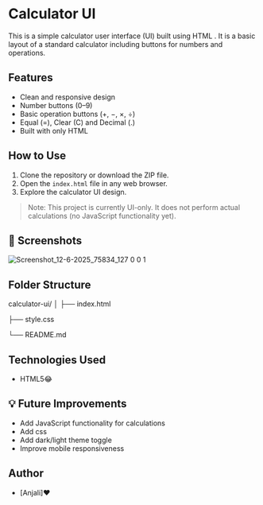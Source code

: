 # Calculator UI

This is a simple calculator user interface (UI) built using HTML . It is a basic layout of a standard calculator including buttons for numbers and operations.


##  Features

- Clean and responsive design
- Number buttons (0–9)
- Basic operation buttons (+, −, ×, ÷)
- Equal (=), Clear (C) and Decimal (.)
- Built with only HTML 



##  How to Use

1. Clone the repository or download the ZIP file.
2. Open the `index.html` file in any web browser.
3. Explore the calculator UI design.


> Note: This project is currently UI-only. It does not perform actual calculations (no JavaScript functionality yet).

## 📸 Screenshots


![Screenshot_12-6-2025_75834_127 0 0 1](https://github.com/user-attachments/assets/718ed530-c1b8-426c-83db-d01c4c37bc86)



##  Folder Structure

calculator-ui/
│
├── index.html

├── style.css

└── README.md



##  Technologies Used

- HTML5😂


## 💡 Future Improvements

- Add JavaScript functionality for calculations
- Add css
- Add dark/light theme toggle
- Improve mobile responsiveness


##  Author

- [Anjali]❤️

